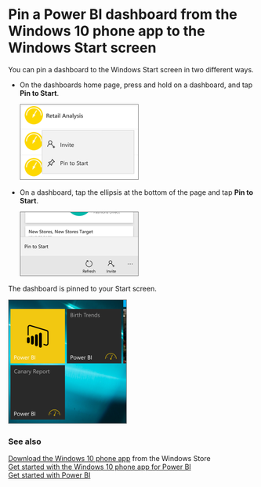 <properties 
   pageTitle="Pin a Power BI dashboard to the Windows Start screen"
   description="Pin a Power BI dashboard from the Windows 10 phone app to the Windows Start screen"
   services="powerbi" 
   documentationCenter="" 
   authors="maggiesMSFT" 
   manager="mblythe" 
   editor=""
   tags=""/>
 
<tags
   ms.service="powerbi"
   ms.devlang="NA"
   ms.topic="article"
   ms.tgt_pltfrm="NA"
   ms.workload="powerbi"
   ms.date="12/14/2015"
   ms.author="maggies"/>

# Pin a Power BI dashboard from the Windows 10 phone app to the Windows Start screen 

You can pin a dashboard to the Windows Start screen in two different ways.

-   On the dashboards home page, press and hold on a dashboard, and tap **Pin to Start**.

    ![](media/powerbi-mobile-pin-dashboard-from-win10phone-app/PBI_Win10Ph_DashHomeInvitePin.png)

-   On a dashboard, tap the ellipsis at the bottom of the page and tap **Pin to Start**.

    ![](media/powerbi-mobile-pin-dashboard-from-win10phone-app/PBI_Win10Ph_DashPinToStart.png)

The dashboard is pinned to your Start screen.

![](media/powerbi-mobile-pin-dashboard-from-win10phone-app/PBI_Win10Ph_StartScrn.png)

### See also  
[Download the Windows 10 phone app](http://go.microsoft.com/fwlink/?LinkID=544867) from the Windows Store  
[Get started with the Windows 10 phone app for Power BI](powerbi-mobile-win10phone-app-get-started.md)  
[Get started with Power BI](powerbi-service-get-started.md)  